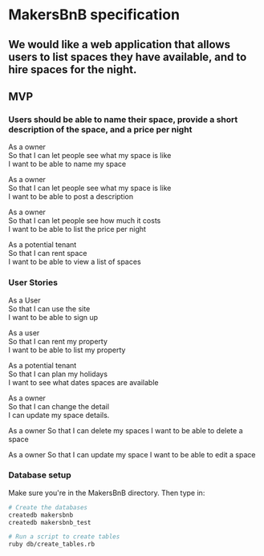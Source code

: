 # MakersBnB specification
## We would like a web application that allows users to list spaces they have available, and to hire spaces for the night.


## MVP

### Users should be able to name their space, provide a short description of the space, and a price per night

As a owner  
So that I can let people see what my space is like  
I want to be able to name my space

As a owner  
So that I can let people see what my space is like  
I want to be able to post a description

As a owner  
So that I can let people see how much it costs  
I want to be able to list the price per night

As a potential tenant  
So that I can rent space  
I want to be able to view a list of spaces


### User Stories

As a User  
So that I can use the site  
I want to be able to sign up

As a user  
So that I can rent my property  
I want to be able to list my property 

As a potential tenant  
So that I can plan my holidays  
I want to see what dates spaces are available  

As a owner  
So that I can change the detail  
I can update my space details.  

As a owner 
So that I can delete my spaces
I want to be able to delete a space

As a owner
So that I can update my space
I want to be able to edit a space


### Database setup

Make sure you're in the MakersBnB directory. Then type in:

```bash
# Create the databases
createdb makersbnb
createdb makersbnb_test

# Run a script to create tables
ruby db/create_tables.rb
```








